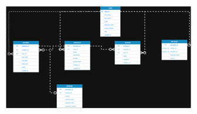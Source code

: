 <!-- erDiagram
USER ||--o{ PROPERTY : hosts
USER ||--o{ BOOKING : makes
PROPERTY ||--o{ BOOKING : is_booked_in
BOOKING ||--o| PAYMENT : settles
PROPERTY ||--o{ REVIEW : receives
USER ||--o{ REVIEW : writes
USER ||--o{ MESSAGE : sends
USER ||--o{ MESSAGE : receives


USER {
uuid user_id PK
string first_name
string last_name
string email UNIQUE
string password_hash
string phone_number
enum role
timestamptz created_at
}


PROPERTY {
uuid property_id PK
uuid host_id FK
string name
text description
string location
numeric price_per_night
timestamptz created_at
timestamptz updated_at
}


BOOKING {
uuid booking_id PK
uuid property_id FK
uuid user_id FK
date start_date
date end_date
numeric total_price
enum status
timestamptz created_at
}


PAYMENT {
uuid payment_id PK
uuid booking_id FK
numeric amount
timestamptz payment_date
enum payment_method
}


REVIEW {
uuid review_id PK
uuid property_id FK
uuid user_id FK
int rating
text comment
timestamptz created_at
}


MESSAGE {
uuid message_id PK
uuid sender_id FK
uuid recipient_id FK
text message_body
timestamptz sent_at
} -->

<!-- ![ENTITY RELATIONSIP DIGRAM OF AIRBNB](AirboneERD.png"AIRBNB ERD") -->
![ENTITY RELATIONSHIP DIAGRAM OF AIRBNB](AirboneERD.png)